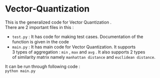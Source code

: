 # Vector-Quantization <br>

This is the generalized code for Vector Quantization . <br>
There are 2 important files in this :<br>
* `test.py` : It has code for making test cases. Documentation of the <br>
function is given in the code 
* `main.py` : It has main code for Vector Quantization. It supports <br>
3 types of aggregation : `min` , `max` and `avg` . It also supports 2 types <br>
of similarity matrix namely  `manhattan distance` and `euclidean distance`. <br>

It can be run through following code : <br>
`python main.py`
